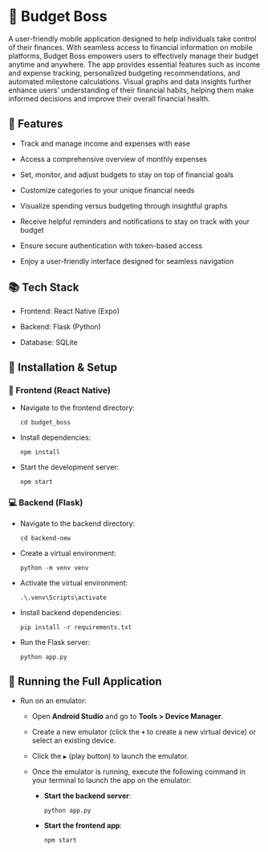 # :blue_book: Budget Boss

A user-friendly mobile application designed to help individuals take control of their finances. 
With seamless access to financial information on mobile platforms, Budget Boss empowers users to effectively manage their budget anytime and anywhere. 
The app provides essential features such as income and expense tracking, personalized budgeting recommendations, and automated milestone calculations. 
Visual graphs and data insights further enhance users' understanding of their financial habits, helping them make informed decisions and improve their overall financial health.

## :star2: Features

- Track and manage income and expenses with ease

- Access a comprehensive overview of monthly expenses

- Set, monitor, and adjust budgets to stay on top of financial goals

- Customize categories to your unique financial needs

- Visualize spending versus budgeting through insightful graphs

- Receive helpful reminders and notifications to stay on track with your budget

- Ensure secure authentication with token-based access

- Enjoy a user-friendly interface designed for seamless navigation

## :books: Tech Stack

- Frontend: React Native (Expo)

- Backend: Flask (Python)

- Database: SQLite

## :wrench: Installation & Setup

### :iphone: Frontend (React Native)

- Navigate to the frontend directory:

    ```
    cd budget_boss
    ```
- Install dependencies:

    ```
    npm install
    ```

- Start the development server:

    ```
    npm start
    ```
### :computer: Backend (Flask)

- Navigate to the backend directory:

    ```
    cd backend-new
    ```

- Create a virtual environment:

    ```
    python -m venv venv
    ```

- Activate the virtual environment:

    ```
    .\.venv\Scripts\activate
    ```

- Install backend dependencies:

    ```
    pip install -r requirements.txt
    ```

- Run the Flask server:

    ```
    python app.py
    ```

## :rocket: Running the Full Application
    
- Run on an emulator:

    - Open **Android Studio** and go to **Tools > Device Manager**.

    - Create a new emulator (click the **`+`** to create a new virtual device) or select an existing device.

    - Click the **`▶`** (play button) to launch the emulator.

    - Once the emulator is running, execute the following command in your terminal to launch the app on the emulator:

        - **Start the backend server**:
        
            ```
            python app.py
            ```
        
        - **Start the frontend app**:
        
            ```
            npm start
            ```